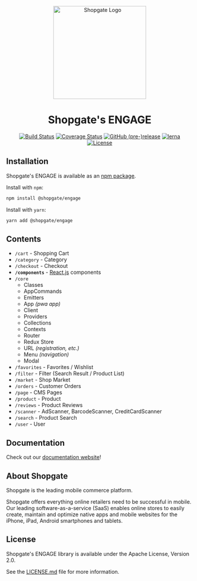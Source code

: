 <p align="center">
  <a href="https://www.shopgate.com/en/solutions/engage-mobile-app/" rel="noopener" target="_blank">
    <img width="250" src="https://d2ytbdjodkazy3.cloudfront.net/wp-content/uploads/2019/01/Logo_engage.svg.gzip" alt="Shopgate Logo">
  </a>
</p>

<h1 align="center">Shopgate's ENGAGE</h1>

<div align="center">

[![Build Status](https://travis-ci.org/shopgate/pwa.svg?branch=v6.X)](https://travis-ci.org/shopgate/pwa)
[![Coverage Status](https://coveralls.io/repos/github/shopgate/pwa/badge.svg?branch=v6.X)](https://coveralls.io/github/shopgate/pwa?branch=v6.X)
[![GitHub (pre-)release](https://img.shields.io/github/release/shopgate/pwa/all.svg)](https://github.com/shopgate/pwa/releases)
[![lerna](https://img.shields.io/badge/maintained%20with-lerna-cc00ff.svg)](https://lernajs.io/)
[![License](https://img.shields.io/badge/License-Apache%202.0-blue.svg)](https://opensource.org/licenses/Apache-2.0)

</div>

## Installation

Shopgate's ENGAGE is available as an [npm package](https://www.npmjs.com/package/@@shopgate/engage).

Install with `npm`:

```sh
npm install @shopgate/engage
```

Install with `yarn`:

```sh
yarn add @shopgate/engage
```

## Contents

* `/cart` - Shopping Cart
* `/category` - Category
* `/checkout` - Checkout
* **`/components`** - [React.js](https://reactjs.org) components
* `/core`
  * Classes
  * AppCommands
  * Emitters
  * App *(pwa app)*
  * Client
  * Providers
  * Collections
  * Contexts
  * Router
  * Redux Store
  * URL *(registration, etc.)*
  * Menu *(navigation)*
  * Modal
* `/favorites` - Favorites / Wishlist
* `/filter` - Filter (Search Result / Product List)
* `/market` - Shop Market
* `/orders` - Customer Orders
* `/page` - CMS Pages
* `/product` - Product
* `/reviews` - Product Reviews
* `/scanner` - AdScanner, BarcodeScanner, CreditCardScanner
* `/search` - Product Search
* `/user` - User

## Documentation

Check out our [documentation website](https://developer.shopgate.com/guides)!

## About Shopgate

Shopgate is the leading mobile commerce platform.

Shopgate offers everything online retailers need to be successful in mobile. Our leading
software-as-a-service (SaaS) enables online stores to easily create, maintain and optimize native
apps and mobile websites for the iPhone, iPad, Android smartphones and tablets.

## License

Shopgate's ENGAGE library is available under the Apache License, Version 2.0.

See the [LICENSE.md](./LICENSE.md) file for more information.
